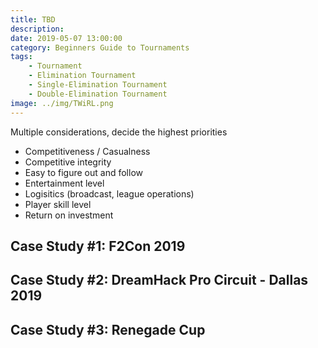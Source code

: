 ```yaml
---
title: TBD
description: 
date: 2019-05-07 13:00:00
category: Beginners Guide to Tournaments
tags:
    - Tournament
    - Elimination Tournament
    - Single-Elimination Tournament
    - Double-Elimination Tournament
image: ../img/TWiRL.png
---
```


Multiple considerations, decide the highest priorities

- Competitiveness / Casualness
- Competitive integrity
- Easy to figure out and follow
- Entertainment level
- Logisitics (broadcast, league operations)
- Player skill level
- Return on investment

## Case Study #1: F2Con 2019

## Case Study #2: DreamHack Pro Circuit - Dallas 2019

## Case Study #3: Renegade Cup
